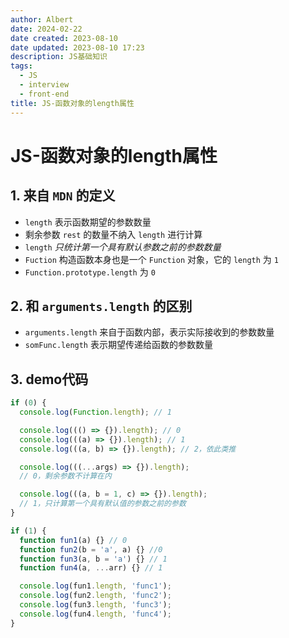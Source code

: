 ```yaml
---
author: Albert
date: 2024-02-22
date created: 2023-08-10
date updated: 2023-08-10 17:23
description: JS基础知识
tags:
  - JS
  - interview
  - front-end
title: JS-函数对象的length属性
---
```


# JS-函数对象的length属性

## 1. 来自 `MDN` 的定义

- `length` 表示函数期望的参数数量
- 剩余参数 `rest` 的数量不纳入 `length` 进行计算
- `length` *只统计第一个具有默认参数之前的参数数量*
- `Fuction` 构造函数本身也是一个 `Function` 对象，它的 `length` 为 `1`
- `Function.prototype.length` 为 `0`

## 2. 和 `arguments.length` 的区别

- `arguments.length` 来自于函数内部，表示实际接收到的参数数量
- `somFunc.length` 表示期望传递给函数的参数数量

## 3. demo代码

```js
if (0) {
  console.log(Function.length); // 1

  console.log((() => {}).length); // 0
  console.log(((a) => {}).length); // 1
  console.log(((a, b) => {}).length); // 2，依此类推

  console.log(((...args) => {}).length);
  // 0，剩余参数不计算在内

  console.log(((a, b = 1, c) => {}).length);
  // 1，只计算第一个具有默认值的参数之前的参数
}

if (1) {
  function fun1(a) {} // 0
  function fun2(b = 'a', a) {} //0
  function fun3(a, b = 'a') {} // 1
  function fun4(a, ...arr) {} // 1

  console.log(fun1.length, 'func1');
  console.log(fun2.length, 'func2');
  console.log(fun3.length, 'func3');
  console.log(fun4.length, 'func4');
}

```